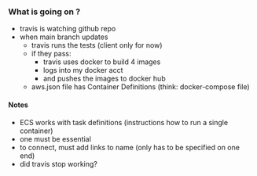 ### What is going on ?

- travis is watching github repo
- when main branch updates
  - travis runs the tests (client only for now)
  - if they pass:
    - travis uses docker to build 4 images
    - logs into my docker acct
    - and pushes the images to docker hub
  - aws.json file has Container Definitions (think: docker-compose file)

#### Notes

- ECS works with task definitions (instructions how to run a single container)
- one must be essential
- to connect, must add links to name (only has to be specified on one end)
- did travis stop working?
